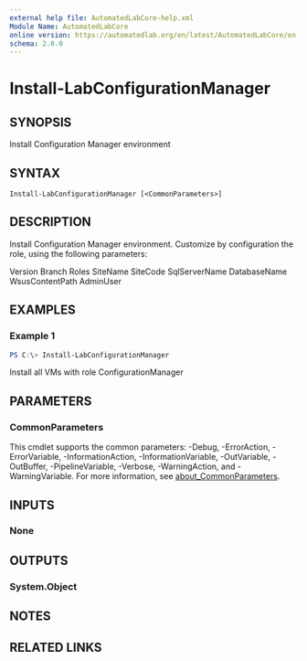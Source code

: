 ```yaml
---
external help file: AutomatedLabCore-help.xml
Module Name: AutomatedLabCore
online version: https://automatedlab.org/en/latest/AutomatedLabCore/en-us/Install-LabConfigurationManager
schema: 2.0.0
---
```


# Install-LabConfigurationManager

## SYNOPSIS
Install Configuration Manager environment

## SYNTAX

```
Install-LabConfigurationManager [<CommonParameters>]
```

## DESCRIPTION
Install Configuration Manager environment. Customize by
configuration the role, using the following parameters:

Version
Branch
Roles
SiteName
SiteCode
SqlServerName
DatabaseName 
WsusContentPath 
AdminUser 

## EXAMPLES

### Example 1
```powershell
PS C:\> Install-LabConfigurationManager
```

Install all VMs with role ConfigurationManager

## PARAMETERS

### CommonParameters
This cmdlet supports the common parameters: -Debug, -ErrorAction, -ErrorVariable, -InformationAction, -InformationVariable, -OutVariable, -OutBuffer, -PipelineVariable, -Verbose, -WarningAction, and -WarningVariable. For more information, see [about_CommonParameters](http://go.microsoft.com/fwlink/?LinkID=113216).

## INPUTS

### None

## OUTPUTS

### System.Object
## NOTES

## RELATED LINKS

